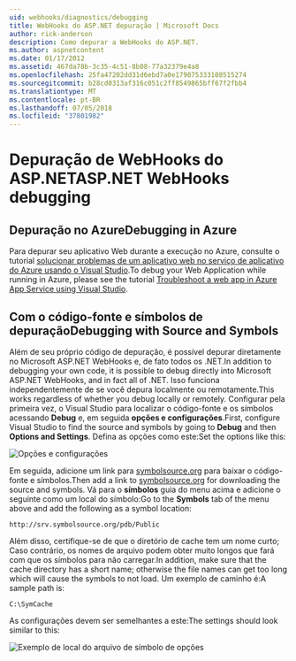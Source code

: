 ```yaml
---
uid: webhooks/diagnostics/debugging
title: WebHooks do ASP.NET depuração | Microsoft Docs
author: rick-anderson
description: Como depurar a WebHooks do ASP.NET.
ms.author: aspnetcontent
ms.date: 01/17/2012
ms.assetid: 467da78b-3c35-4c51-8b08-77a32379e4a8
ms.openlocfilehash: 25fa47202dd31d6ebd7a0e179075333108515274
ms.sourcegitcommit: b28cd0313af316c051c2ff8549865bff67f2fbb4
ms.translationtype: MT
ms.contentlocale: pt-BR
ms.lasthandoff: 07/05/2018
ms.locfileid: "37801982"
---
```

# <a name="aspnet-webhooks-debugging"></a><span data-ttu-id="c0435-103">Depuração de WebHooks do ASP.NET</span><span class="sxs-lookup"><span data-stu-id="c0435-103">ASP.NET WebHooks debugging</span></span>  

## <a name="debugging-in-azure"></a><span data-ttu-id="c0435-104">Depuração no Azure</span><span class="sxs-lookup"><span data-stu-id="c0435-104">Debugging in Azure</span></span>

<span data-ttu-id="c0435-105">Para depurar seu aplicativo Web durante a execução no Azure, consulte o tutorial [solucionar problemas de um aplicativo web no serviço de aplicativo do Azure usando o Visual Studio](https://azure.microsoft.com/documentation/articles/web-sites-dotnet-troubleshoot-visual-studio/#webserverlogs).</span><span class="sxs-lookup"><span data-stu-id="c0435-105">To debug your Web Application while running in Azure, please see the tutorial [Troubleshoot a web app in Azure App Service using Visual Studio](https://azure.microsoft.com/documentation/articles/web-sites-dotnet-troubleshoot-visual-studio/#webserverlogs).</span></span>

## <a name="debugging-with-source-and-symbols"></a><span data-ttu-id="c0435-106">Com o código-fonte e símbolos de depuração</span><span class="sxs-lookup"><span data-stu-id="c0435-106">Debugging with Source and Symbols</span></span>

<span data-ttu-id="c0435-107">Além de seu próprio código de depuração, é possível depurar diretamente no Microsoft ASP.NET WebHooks e, de fato todos os .NET.</span><span class="sxs-lookup"><span data-stu-id="c0435-107">In addition to debugging your own code, it is possible to debug directly into Microsoft ASP.NET WebHooks, and in fact all of .NET.</span></span> <span data-ttu-id="c0435-108">Isso funciona independentemente de se você depura localmente ou remotamente.</span><span class="sxs-lookup"><span data-stu-id="c0435-108">This works regardless of whether you debug locally or remotely.</span></span> <span data-ttu-id="c0435-109">Configurar pela primeira vez, o Visual Studio para localizar o código-fonte e os símbolos acessando **Debug** e, em seguida **opções e configurações**.</span><span class="sxs-lookup"><span data-stu-id="c0435-109">First, configure Visual Studio to find the source and symbols by going to **Debug** and then **Options and Settings**.</span></span> <span data-ttu-id="c0435-110">Defina as opções como este:</span><span class="sxs-lookup"><span data-stu-id="c0435-110">Set the options like this:</span></span>

![Opções e configurações](_static/SourceSymbols.png)

<span data-ttu-id="c0435-112">Em seguida, adicione um link para [symbolsource.org](http://symbolsource.org) para baixar o código-fonte e símbolos.</span><span class="sxs-lookup"><span data-stu-id="c0435-112">Then add a link to [symbolsource.org](http://symbolsource.org) for downloading the source and symbols.</span></span> <span data-ttu-id="c0435-113">Vá para o **símbolos** guia do menu acima e adicione o seguinte como um local do símbolo:</span><span class="sxs-lookup"><span data-stu-id="c0435-113">Go to the **Symbols** tab of the menu above and add the following as a symbol location:</span></span>

```
http://srv.symbolsource.org/pdb/Public
```

<span data-ttu-id="c0435-114">Além disso, certifique-se de que o diretório de cache tem um nome curto; Caso contrário, os nomes de arquivo podem obter muito longos que fará com que os símbolos para não carregar.</span><span class="sxs-lookup"><span data-stu-id="c0435-114">In addition, make sure that the cache directory has a short name; otherwise the file names can get too long which will cause the symbols to not load.</span></span> <span data-ttu-id="c0435-115">Um exemplo de caminho é:</span><span class="sxs-lookup"><span data-stu-id="c0435-115">A sample path is:</span></span>

```
C:\SymCache
```

<span data-ttu-id="c0435-116">As configurações devem ser semelhantes a este:</span><span class="sxs-lookup"><span data-stu-id="c0435-116">The settings should look similar to this:</span></span>

![Exemplo de local do arquivo de símbolo de opções](_static/SymSource.png)
